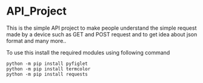 # API_Project
This is the simple API project to make people understand the simple request made by a device such as GET and POST request and to get idea about json format and many more.. 

To use this install the required modules using following command

```
python -m pip install pyfiglet
python -m pip install termcolor
python -m pip install requests
```
